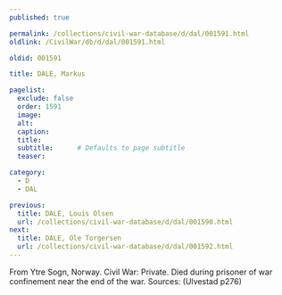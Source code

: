 ```yaml
---
published: true

permalink: /collections/civil-war-database/d/dal/001591.html
oldlink: /CivilWar/db/d/dal/001591.html

oldid: 001591

title: DALE, Markus

pagelist:
  exclude: false
  order: 1591
  image: 
  alt:
  caption:
  title:
  subtitle:      # Defaults to page subtitle
  teaser:

category: 
  - D 
  - DAL

previous:
  title: DALE, Louis Olsen
  url: /collections/civil-war-database/d/dal/001590.html  
next:
  title: DALE, Ole Torgersen
  url: /collections/civil-war-database/d/dal/001592.html   
---
```

From Ytre Sogn, Norway. Civil War: Private. Died during prisoner of war confinement near the end of the war. Sources: (Ulvestad p276)